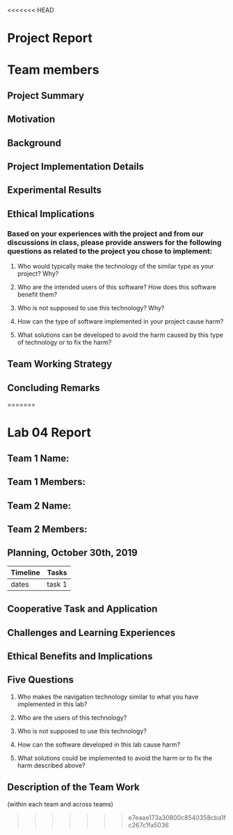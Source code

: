 <<<<<<< HEAD
# Project Report
# Team members

## Project Summary 

## Motivation

## Background

## Project Implementation Details

## Experimental Results

## Ethical Implications

### Based on your experiences with the project and from our discussions in class, please provide answers for the following questions as related to the project you chose to implement:

1. Who would typically make the technology of the similar type as your project? Why?

2. Who are the intended users of this software? How does this software benefit them?

3. Who is not supposed to use this technology? Why?

4. How can the type of software implemented in your project cause harm?

5. What solutions can be developed to avoid the harm caused by this type of technology or to fix the harm?

## Team Working Strategy


## Concluding Remarks
=======
# Lab 04 Report
## Team 1 Name:
## Team 1 Members:
## Team 2 Name:
## Team 2 Members:

## Planning, October 30th, 2019

| Timeline  | Tasks |
| ----------- | ----------- |
|   dates    |    task 1   |

## Cooperative Task and Application


## Challenges and Learning Experiences


## Ethical Benefits and Implications


## Five Questions
1. Who makes the navigation technology similar to what you have implemented in this lab?

2. Who are the users of this technology?

3. Who is not supposed to use this technology?

4. How can the software developed in this lab cause harm?

5. What solutions could be implemented to avoid the harm or to fix the harm described above?

## Description of the Team Work
(within each team and across teams)
>>>>>>> e7eaae173a30800c8540358cba1fc267c1fa5036
